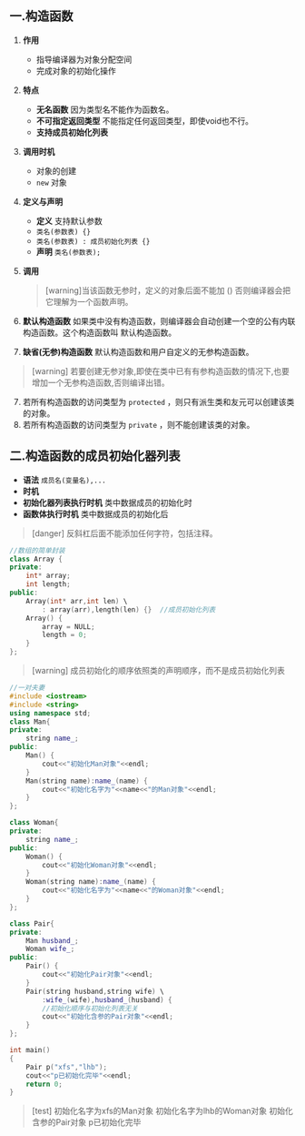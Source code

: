 ## 一.构造函数

1. **作用**

   +	指导编译器为对象分配空间
   +	完成对象的初始化操作

2. **特点** 

   +	**无名函数** 因为类型名不能作为函数名。
   +	**不可指定返回类型** 不能指定任何返回类型，即使void也不行。
   +	**支持成员初始化列表** 
3.	**调用时机**
	+	对象的创建
	+	`new` 对象
4. **定义与声明**

   +	**定义**  支持默认参数
     +	`类名(参数表) {}`
     +	`类名(参数表) : 成员初始化列表 {}`
   +	**声明** `类名(参数表);`

5. **调用** 

   > [warning]当该函数无参时，定义的对象后面不能加 ()
   > 否则编译器会把它理解为一个函数声明。


6.	**默认构造函数** 如果类中没有构造函数，则编译器会自动创建一个空的公有内联构造函数。这个构造函数叫 默认构造函数。
6.	**缺省(无参)构造函数** 默认构造函数和用户自定义的无参构造函数。

>[warning] 若要创建无参对象,即使在类中已有有参构造函数的情况下,也要增加一个无参构造函数,否则编译出错。

7.	若所有构造函数的访问类型为 `protected` ，则只有派生类和友元可以创建该类的对象。
8.	若所有构造函数的访问类型为 `private` ，则不能创建该类的对象。

## 二.构造函数的成员初始化器列表

+	**语法**	`成员名(变量名),...`
+	**时机** 
  +	**初始化器列表执行时机** 类中数据成员的初始化时
  +	**函数体执行时机** 类中数据成员的初始化后

>[danger] 反斜杠后面不能添加任何字符，包括注释。

```c++
//数组的简单封装
class Array {
private:
	int* array;
	int length;
public:
	Array(int* arr,int len) \
		: array(arr),length(len) {}  //成员初始化列表
	Array() {
		array = NULL;
		length = 0;
	}
};
```

>[warning] 成员初始化的顺序依照类的声明顺序，而不是成员初始化列表

```c++
//一对夫妻
#include <iostream>
#include <string>
using namespace std;
class Man{
private:
	string name_;
public:
	Man() {
		cout<<"初始化Man对象"<<endl;
	}
	Man(string name):name_(name) {
		cout<<"初始化名字为"<<name<<"的Man对象"<<endl;
	}
};

class Woman{
private:
	string name_;
public:
	Woman() {
		cout<<"初始化Woman对象"<<endl;
	}
	Woman(string name):name_(name) {
		cout<<"初始化名字为"<<name<<"的Woman对象"<<endl;
	}
};

class Pair{
private:
	Man husband_;
	Woman wife_;
public:
	Pair() {
		cout<<"初始化Pair对象"<<endl;
	}
	Pair(string husband,string wife) \
		:wife_(wife),husband_(husband) {
		//初始化顺序与初始化列表无关
		cout<<"初始化含参的Pair对象"<<endl;
	}
};

int main()
{
	Pair p("xfs","lhb");
	cout<<"p已初始化完毕"<<endl;
	return 0;
}
```

>[test]
>初始化名字为xfs的Man对象
>初始化名字为lhb的Woman对象
>初始化含参的Pair对象
>p已初始化完毕
